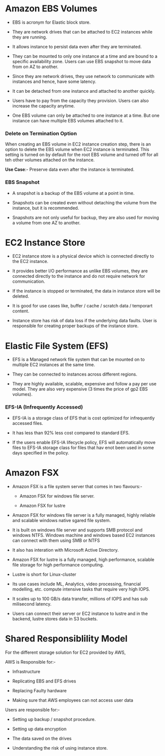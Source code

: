 # Amazon EBS Volumes

- EBS is acronym for Elastic block store.

- They are network drives that  can be attached to EC2 instances while they are running.

- It allows instance to persist data even after they are terminated.

- They can be mounted to only one instance at a time and are bound to a specific availability zone. Users can use EBS snapshot to move data from on AZ to another.

- Since they are network drives, they use network to communicate with instances and hence, have some latency.

- It can be detached from one instance and attached to another quickly.

- Users have  to pay from the capacity they provision. Users can also increase the capacity anytime.

- One EBS volume can only be attached to one instance at a time. But one instance can have multiple EBS volumes attached to it.

### Delete on Termination Option

When creating an EBS volume in EC2 instance creation step, there is an option to delete the EBS volume when EC2 instance is terminated. This setting is turned on by default for the root EBS volume and turned off for all teh other volumes attached on the instance.

**Use Case**:- Preserve data even after the instance is terminated.

### EBS Snapshot

- A snapshot is a backup of the EBS volume at a point in time.

- Snapshots can be created even without detaching the volume from the instance, but it is recommended.

- Snapshots are not only useful for backup, they are also used for moving a volume from one AZ to another.

# EC2 Instance Store

- EC2 instance store is a physical device which is connected directly to the EC2 instance.

- It provides better I/O performance as unlike EBS volumes, they are connected directly to the instance and do not require network for communication.

- If the instance is stopped or terminated, the data in instance store will be deleted.

- It is good for use cases like, buffer / cache / scratch data / temporart content.

- Instance store has risk of data loss if the underlying data faults. User is responsible for creating proper backups of the instance store.

# Elastic File System (EFS)

- EFS is a Managed network file system that can be mounted on to multiple EC2 instances at the same time.

- They can be connected to instances across different regions.

- They are highly available, scalable, expensive and follow a pay per use model. They are also very expensive (3 times the price of gp2 EBS volumes).

### EFS-IA (Infrequently Accessed)

- EFS-IA is a storage class of EFS that is cost optimized for infrequently accessed files.

- It has less than 92% less cost compared to standard EFS.

- If the users enable EFS-IA lifecycle policy, EFS will automatically move files to EFS-IA storage class for files that hav enot been used in some days specified in the policy.

# Amazon FSX

- Amazon FSX is a file system server that comes in two flavours:-
  
  - Amazon FSX for windows file server.
  
  - Amazon FSX for lustre

- Amazon FSX for windows file server is a fully managed, highly reliable and scalable windows native sgared file system.

- It is built on windows file server and supports SMB protocol and windows NTFS. Windows machine and windows based EC2 instances can connect with them using SMB or NTFS

- It also has interation with Microsoft Active Directory.

- Amazon FSX for lustre is a fully managed, high performance, scalable file storage for high performance computing.

- Lustre is short for Linux-cluster

- Its use cases include ML, Analytics, video processing, financial modelling, etc. compute intensive tasks that require very high IOPS.

- It scales up to 100 GB/s data transfer, millions of IOPS and has sub milisecond latency.

- Users can connect their server or EC2 instance to lustre and in the backend, lustre stores data in S3 buckets.

# Shared Responsiblility Model

For the different storage solution for EC2 provided by AWS,

AWS is Responsible for:-

- Infrastructure

- Replicating EBS and EFS drives

- Replacing Faulty hardware

- Making sure that AWS employees can not access user data

Users are responsible for:-

- Setting up backup / snapshot procedure.

- Setting up data encryption 

- The data saved on the drives

- Understanding the risk of using instance store.

